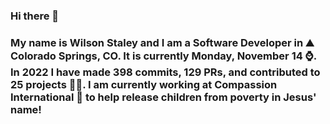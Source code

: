 ### Hi there 👋

### My name is Wilson Staley and I am a Software Developer in ⛰ Colorado Springs, CO.  It is currently Monday, November 14 ⌚. In 2022 I have made 398 commits, 129 PRs, and contributed to 25 projects 👨‍💻. I am currently working at Compassion International 🏢 to help release children from poverty in Jesus' name!